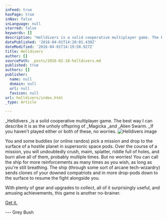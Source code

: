 ```yaml
---
inFeed: true
hasPage: true
inNav: false
inLanguage: null
starred: false
keywords: []
description: "Helldivers is a solid cooperative multiplayer game. The best way I can describe it is as the unholy offspring of Magicka and Alien Swarm. If you haven't played either or both of these, no worries.\_"
datePublished: '2016-04-01T14:20:01.439Z'
dateModified: '2016-04-01T14:19:58.927Z'
title: Helldivers
author: []
sourcePath: _posts/2016-02-18-helldivers.md
published: true
authors: []
publisher:
  name: null
  domain: null
  url: null
  favicon: null
url: helldivers/index.html
_type: Article

---
```

_Helldivers _is a solid cooperative multiplayer game. The best way I can describe it is as the unholy offspring of _Magicka _and _Alien Swarm. _If you haven't played either or both of these, no worries. ![Helldivers image](https://s3-us-west-2.amazonaws.com/the-grid-img/p/f10fe6f87be4788ac1c170f29d07a8e5c378911e.png)

You and some buddies (or online randos) pick a mission and drop to the surface of a hostile planet in supersonic space pods. Over the course of a mission, you will undoubtedly crush, maim, splatter, riddle full of holes, and burn alive all of them, probably multiple times. But no worries! You can call the ship for more reinforcements as many times as you wish, as long as you're still breathing. The ship (through some sort of arcane tech-wizardry) sends clones of your downed compatriots and in more drop-pods down to the surface to resume the fight alongside you.

With plenty of gear and upgrades to collect, all of it surprisingly useful, and amusing achievements, this game is another no-brainer.

[Get it.][0]

--- Grey Bush

[0]: http://arrowheadgamestudios.com/games/helldivers/
